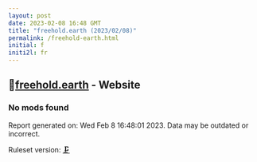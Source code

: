 ```yaml
---
layout: post
date: 2023-02-08 16:48 GMT
title: "freehold.earth (2023/02/08)"
permalink: /freehold-earth.html
initial: f
initi2l: fr
---
```


## 🐘[freehold.earth](https://freehold.earth) - Website

### No mods found

Report generated on: Wed Feb  8 16:48:01 2023. Data may be outdated or incorrect.

Ruleset version: [🗜](/version-clamp)
